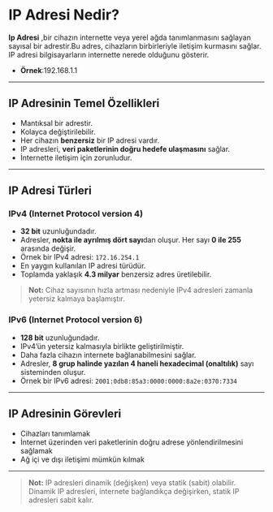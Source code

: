 # IP Adresi Nedir?

**Ip Adresi** ,bir cihazın internette veya yerel ağda tanımlanmasını sağlayan sayısal bir adrestir.Bu adres, cihazların birbirleriyle iletişim kurmasını sağlar. 
IP adresi bilgisayarların internette nerede olduğunu gösterir.
- **Örnek**:192.168.1.1
---

## IP Adresinin Temel Özellikleri

- Mantıksal bir adrestir.
- Kolayca değiştirilebilir.
- Her cihazın  **benzersiz** bir IP adresi vardır.
- IP adresleri, **veri paketlerinin doğru hedefe ulaşmasını** sağlar.
- İnternette iletişim için zorunludur.

---

## IP Adresi Türleri


### IPv4 (Internet Protocol version 4)

- **32 bit** uzunluğundadır.  
- Adresler, **nokta ile ayrılmış dört sayı**dan oluşur. Her sayı **0 ile 255** arasında değişir.  
- Örnek bir IPv4 adresi: `172.16.254.1`  
- En yaygın kullanılan IP adresi türüdür.  
- Toplamda yaklaşık **4.3 milyar** benzersiz adres üretilebilir.

> **Not:** Cihaz sayısının hızla artması nedeniyle IPv4 adresleri zamanla yetersiz kalmaya başlamıştır.

### IPv6 (Internet Protocol version 6)

- **128 bit** uzunluğundadır.  
- IPv4’ün yetersiz kalmasıyla birlikte geliştirilmiştir.  
- Daha fazla cihazın internete bağlanabilmesini sağlar.  
- Adresler, **8 grup halinde yazılan 4 haneli hexadecimal (onaltılık)** sayı sisteminden oluşur.  
- Örnek bir IPv6 adresi: `2001:0db8:85a3:0000:0000:8a2e:0370:7334`  

---

## IP Adresinin Görevleri

- Cihazları tanımlamak  
- İnternet üzerinden veri paketlerinin doğru adrese yönlendirilmesini sağlamak  
- Ağ içi ve dışı iletişimi mümkün kılmak  

---

> **Not:** IP adresleri dinamik (değişken) veya statik (sabit) olabilir. Dinamik IP adresleri, internete bağlandıkça değişirken, statik IP adresleri sabit kalır.



